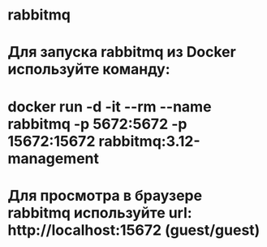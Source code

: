 # rabbitmq
# Для запуска rabbitmq из Docker используйте команду: 
# docker run -d -it --rm --name rabbitmq -p 5672:5672 -p 15672:15672 rabbitmq:3.12-management
# Для просмотра в браузере rabbitmq используйте url: http://localhost:15672 (guest/guest)